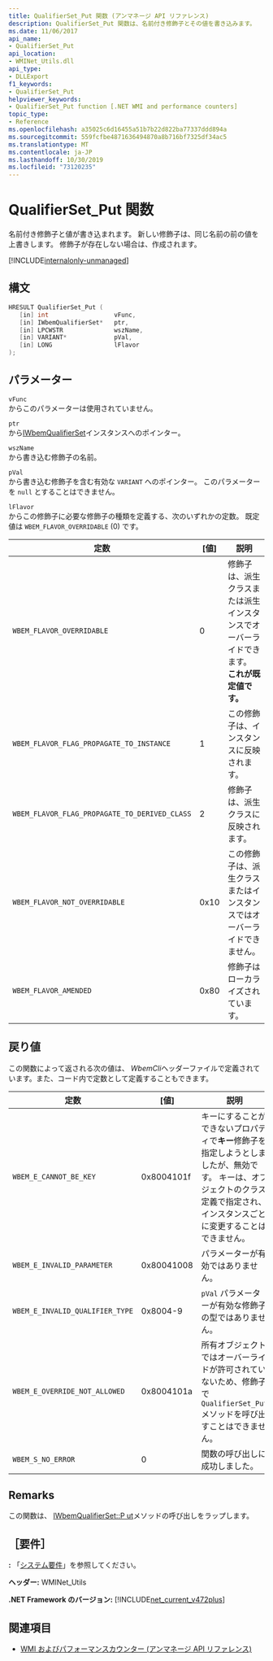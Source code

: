 ```yaml
---
title: QualifierSet_Put 関数 (アンマネージ API リファレンス)
description: QualifierSet_Put 関数は、名前付き修飾子とその値を書き込みます。
ms.date: 11/06/2017
api_name:
- QualifierSet_Put
api_location:
- WMINet_Utils.dll
api_type:
- DLLExport
f1_keywords:
- QualifierSet_Put
helpviewer_keywords:
- QualifierSet_Put function [.NET WMI and performance counters]
topic_type:
- Reference
ms.openlocfilehash: a35025c6d16455a51b7b22d822ba77337ddd894a
ms.sourcegitcommit: 559fcfbe4871636494870a8b716bf7325df34ac5
ms.translationtype: MT
ms.contentlocale: ja-JP
ms.lasthandoff: 10/30/2019
ms.locfileid: "73120235"
---
```

# <a name="qualifierset_put-function"></a>QualifierSet_Put 関数

名前付き修飾子と値が書き込まれます。 新しい修飾子は、同じ名前の前の値を上書きします。 修飾子が存在しない場合は、作成されます。

[!INCLUDE[internalonly-unmanaged](../../../../includes/internalonly-unmanaged.md)]

## <a name="syntax"></a>構文

```cpp
HRESULT QualifierSet_Put (
   [in] int                  vFunc,
   [in] IWbemQualifierSet*   ptr,
   [in] LPCWSTR              wszName,
   [in] VARIANT*             pVal,
   [in] LONG                 lFlavor
);
```

## <a name="parameters"></a>パラメーター

`vFunc`\
からこのパラメーターは使用されていません。

`ptr`\
から[IWbemQualifierSet](/windows/desktop/api/wbemcli/nn-wbemcli-iwbemqualifierset)インスタンスへのポインター。

`wszName`\
から書き込む修飾子の名前。

`pVal`\
から書き込む修飾子を含む有効な `VARIANT` へのポインター。 このパラメーターを `null` とすることはできません。

`lFlavor`\
からこの修飾子に必要な修飾子の種類を定義する、次のいずれかの定数。 既定値は `WBEM_FLAVOR_OVERRIDABLE` (0) です。

|定数  |[値]  |説明  |
|---------|---------|---------|
| `WBEM_FLAVOR_OVERRIDABLE` | 0 | 修飾子は、派生クラスまたは派生インスタンスでオーバーライドできます。 **これが既定値です。** |
| `WBEM_FLAVOR_FLAG_PROPAGATE_TO_INSTANCE` | 1 | この修飾子は、インスタンスに反映されます。 |
| `WBEM_FLAVOR_FLAG_PROPAGATE_TO_DERIVED_CLASS` | 2 | 修飾子は、派生クラスに反映されます。 |
| `WBEM_FLAVOR_NOT_OVERRIDABLE` | 0x10 | この修飾子は、派生クラスまたはインスタンスではオーバーライドできません。 |
| `WBEM_FLAVOR_AMENDED` | 0x80 | 修飾子はローカライズされています。 |

## <a name="return-value"></a>戻り値

この関数によって返される次の値は、 *WbemCli*ヘッダーファイルで定義されています。また、コード内で定数として定義することもできます。

|定数  |[値]  |説明  |
|---------|---------|---------|
| `WBEM_E_CANNOT_BE_KEY` | 0x8004101f | キーにすることができないプロパティで**キー**修飾子を指定しようとしましたが、無効です。 キーは、オブジェクトのクラス定義で指定され、インスタンスごとに変更することはできません。 |
| `WBEM_E_INVALID_PARAMETER` | 0x80041008 | パラメーターが有効ではありません。 |
| `WBEM_E_INVALID_QUALIFIER_TYPE` | 0x8004-9 | `pVal` パラメーターが有効な修飾子の型ではありません。 |
| `WBEM_E_OVERRIDE_NOT_ALLOWED` | 0x8004101a | 所有オブジェクトではオーバーライドが許可されていないため、修飾子で `QualifierSet_Put` メソッドを呼び出すことはできません。 |
| `WBEM_S_NO_ERROR` | 0 | 関数の呼び出しに成功しました。  |

## <a name="remarks"></a>Remarks

この関数は、 [IWbemQualifierSet::P ut](/windows/desktop/api/wbemcli/nf-wbemcli-iwbemqualifierset-put)メソッドの呼び出しをラップします。

## <a name="requirements"></a>［要件］

**:** 「[システム要件](../../get-started/system-requirements.md)」を参照してください。

**ヘッダー:** WMINet_Utils

**.NET Framework のバージョン:** [!INCLUDE[net_current_v472plus](../../../../includes/net-current-v472plus.md)]

## <a name="see-also"></a>関連項目

- [WMI およびパフォーマンスカウンター (アンマネージ API リファレンス)](index.md)
